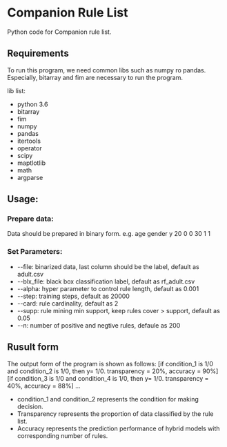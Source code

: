 # Companion Rule List
Python code for Companion rule list. 

## Requirements
To run this program, we need common libs such as numpy ro pandas.
Especially, bitarray and fim are necessary to run the program.

lib list:
* python 3.6
* bitarray
* fim
* numpy
* pandas
* itertools
* operator
* scipy
* maptlotlib
* math
* argparse

## Usage:
### Prepare data:
Data should be prepared in binary form. e.g.
age   gender  y
20    0       0
30    1       1

### Set Parameters:
* --file: binarized data, last column should be the label, default as adult.csv
* --blx_file: black box classification label, default as rf_adult.csv
* --alpha: hyper parameter to control rule length, default as 0.001
* --step: training steps, default as 20000
* --card: rule cardinality, default as 2
* --supp: rule mining min support, keep rules cover > support, default as 0.05
* --n: number of positive and negtive rules, defaule as 200

## Rusult form
The output form of the program is shown as follows:
[if condition_1 is 1/0 and condition_2 is 1/0, then y= 1/0. transparency = 20%, accuracy = 90%]
[if condition_3 is 1/0 and condition_4 is 1/0, then y= 1/0. transparency = 40%, accuracy = 88%]
...

* condition_1 and condition_2 represents the condition for making decision. 
* Transparency represents the proportion of data classified by the rule list.
* Accuracy represents the prediction performance of hybrid models with corresponding number of rules.
